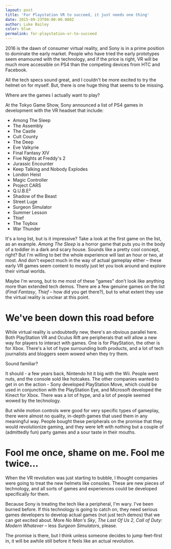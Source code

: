 ```yaml
---
layout: post
title: 'For Playstation VR to succeed, it just needs one thing'
date: 2015-09-23T00:00:00.000Z
author: Luke Bailey
color: blue
permalink: for-playstation-vr-to-succeed
---
```


2016 is the dawn of consumer virtual reality, and Sony is in a prime position to dominate the early market. People who have tried the early prototypes seem enamoured with the technology, and if the price is right, VR will be much more accessible on PS4 than the competing devices from HTC and Facebook.

All the tech specs sound great, and I couldn't be more excited to try the helmet on for myself. But, there is one huge thing that seems to be missing.

Where are the games I actually want to play?

At the Tokyo Game Show, Sony announced a list of PS4 games in development with the VR headset that include:

- Among The Sleep
- The Assembly
- The Castle
- Cult County
- The Deep
- Eve Valkyrie
- Final Fantasy XIV
- Five Nights at Freddy's 2
- Jurassic Encounter
- Keep Talking and Nobody Explodes
- London Heist
- Magic Controller
- Project CARS
- Q.U.B.E²
- Shadow of the Beast
- Street Luge
- Surgeon Simulator
- Summer Lesson
- Thief
- The Toybox
- War Thunder

It's a long list, but is it impressive? Take a look at the first game on the list, as an example. _Among The Sleep_ is a horror game that puts you in the body of a toddler in a dark and scary house. Sounds like a pretty cool concept, right? But I'm willing to bet the whole experience will last an hour or two, at most. And don't expect much in the way of actual gameplay either – these early VR games seem content to mostly just let you look around and explore their virtual worlds.

Maybe I'm wrong, but to me most of these "games" don't look like anything more than extended tech demos. There are a few genuine games on the list (_Final Fantasy_, _Thief_ – how did you get there?), but to what extent they use the virtual reality is unclear at this point.

# **We've been down this road before**
While virtual reality is undoubtedly new, there's an obvious parallel here. Both PlayStation VR and Oculus Rift are peripherals that will allow a new way for players to interact with games. One is for PlayStation, the other is for Xbox. There's a lot of hype surrounding both products, and a lot of tech journalists and bloggers seem wowed when they try them.

Sound familiar?

It should - a few years back, Nintendo hit it big with the Wii. People went nuts, and the console sold like hotcakes. The other companies wanted to get in on the action - Sony developed PlayStation Move, which could be used in conjunction with the PlayStation Eye, and Microsoft developed the Kinect for Xbox. There was a lot of hype, and a lot of people seemed wowed by the technology.

But while motion controls were good for very specific types of gameplay, there were almost no quality, in-depth games that used them in any meaningful way. People bought these peripherals on the promise that they would revolutionize gaming, and they were left with nothing but a couple of (admittedly fun) party games and a sour taste in their mouths.

# **Fool me once, shame on me. Fool me twice...**
When the VR revolution was just starting to bubble, I thought companies were going to treat the new helmets like consoles. These are new pieces of technology, and all sorts of games and experiences could be developed specifically for them.

Because Sony is treating the tech like a peripheral, I'm wary. I've been burned before. If this technology is going to catch on, they need serious games developers to develop actual games (not just tech demos) that we can get excited about. More _No Man's Sky_, _The Last Of Us 2_, _Call of Duty: Modern Whatever_ – less _Surgeon Simulators_, please.

The promise is there, but I think unless someone decides to jump feet-first in, it will be awhile still before it feels like an actual revolution.
